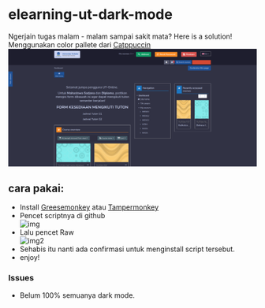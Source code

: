 # elearning-ut-dark-mode
Ngerjain tugas malam - malam sampai sakit mata? Here is a solution!  
Menggunakan color pallete dari [Catppuccin](https://github.com/catppuccin/)
![img](https://raw.githubusercontent.com/AndreasYNY/elearning-ut-dark-mode/main/image.png)
## cara pakai:
- Install [Greesemonkey](https://www.greasespot.net/) atau [Tampermonkey](https://www.tampermonkey.net/index.php)
- Pencet scriptnya di github  
![img](https://i.imgur.com/la4hlY1.png)
- Lalu pencet Raw  
![img2](https://i.imgur.com/Rt4NxTD.png)
- Sehabis itu nanti ada confirmasi untuk menginstall script tersebut.
- enjoy!

### Issues
- Belum 100% semuanya dark mode.
